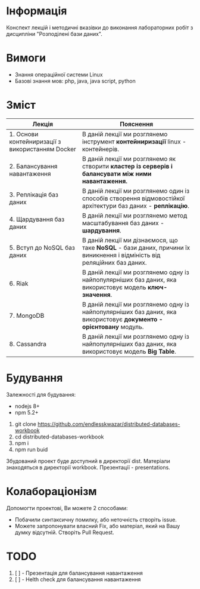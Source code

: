 # Інформація

Конспект лекцій і методичні вказівки до виконання лабораторних робіт з дисципліни "Розподілені бази даних".

# Вимоги

- Знання операційної системи Linux
- Базові знання мов: php, java, java script, python

# Зміст

|Лекція|Пояснення|
|-|-|
|1. Основи контейниризації з використанням Docker|В даній лекції ми розглянемо інструмент **контейниризації** linux - контейнерів.|
|2. Балансування навантаження|В даній лекції ми розглянемо як створити **кластер із серверів і балансувати між ними навантаження.**|
|3. Реплікація баз даних|В даній лекції ми розглянемо один із способів створення відмовостійкої архітектури баз даних - **реплікацію**.|
|4. Щардування баз даних| В даній лекції ми розглянемо метод масштабування баз даних - **шардування**.|
|5. Вступ до NoSQL баз даних|В даній лекції ми дізнаємося, що таке **NoSQL** - бази даних, причини їх виникнення і відміність від реляційних баз даних.|
|6. Riak|В даній лекції ми розглянемо одну із найпопулярніших баз даних, яка використовує модель **ключ-значення**.|
|7. MongoDB|В даній лекції ми розглянемо одну із найпопулярніших баз даних, яка використовує **документо - орієнтовану** модуль.|
|8. Cassandra|В даній лекції ми розглянемо одну із найпопулярніших баз даних, яка використовує модель **Big Table**.|

# Будування

Залежності для будування:

- nodejs 8+
- npm 5.2+

1. git clone https://github.com/endlesskwazar/distributed-databases-workbook
2. cd distributed-databases-workbook
3. npm i
4. npm run buid

Збудований проект буде доступний в директорії dist. Матеріали знаходяться в директорії workbook. Презентації - presentations.

# Колабораціонізм

Допомогти проектові, Ви можете 2 способами:

- Побачили синтаксичну помилку, або неточність створіть issue.
- Можете запропонувати власний Fix, або матеріал, який на Вашу думку відсутній. Створіть Pull Request.

# TODO

1. [ ] - Презентація для балансування навантаження
2. [ ] - Helth check для балансування навантаження